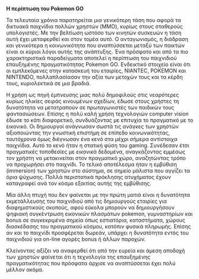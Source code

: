 **Η περίπτωση του Pokemon GO**

Τα τελευταία χρόνια παρατηρείται μια γενικότερη τάση που αφορά τα
δικτυακά παιχνίδια πολλών χρηστών (MMO), κυρίως στους σταθερούς
υπολογιστές. Με την βελτίωση ωστόσο των κινητών συσκευών η τάση αυτή
έχει μεταφερθεί και στον τομέα αυτό. Ο ανταγωνισμός, η διάδραση και
γενικότερα η κοινωνικότητα που αναπτύσσεται μεταξύ των παικτών είναι οι
κύριοι λόγοι αυτής της ανάπτυξης. Ένα πρόσφατο και από τα πιο
χαρακτηριστικά παραδείγματα αποτελεί η περίπτωση του παιχνιδιού
επαυξημένης πραγματικότητας Pokemon GO. Ενδεικτικό στοιχείο είναι ότι οι
εμπλεκόμενες στην κατασκευή του εταιρίες, NIANTEC, POKEMON και NINTENDO,
πολλαπλασίασαν την αξία των μετοχών τους και τα κέρδη τους, κυριολεκτικά
σε μια βραδιά.

Η χρήση ως πηγή έμπνευσης μιας πολύ δημοφιλούς στις νεαρότερες κυρίως
ηλικίες σειράς κινουμένων σχεδίων, έδωσε στους χρήστες τη δυνατότητα να
μετατραπούν σε πρωταγωνιστές των παιδικών τους φαντασιώσεων. Επίσης η
πολύ καλή χρήση τεχνολογιών computer vision έδωσε το κάτι διαφορετικό,
συνδυάζοντας με επιτυχία το πραγματικό με το εικονικό. Οι δημιουργοί
ανάγνωσαν σωστά τις ανάγκες των χρηστών αξιοποιώντας την γνωστική
επιστήμη σε επίπεδο κοινωνικότητας, ταυτόχρονα όμως διέγνωσαν ένα κενό
στα μέχρι σήμερα αντίστοιχα παιχνίδια. Αυτό το κενό ήταν η στατική φύση
του gaming. Συνέδεσαν έτσι πραγματικές τοποθεσίες με εικονικά δεδομένα,
αναγκάζοντας εμμέσως τον χρήστη να μετακινείται στον πραγματικό χώρο,
αναζητώντας τρόπο να προχωρήσει στο παιχνίδι. Το τελικό αποτέλεσμα ήταν
η εμβύθιση (immersion) των χρηστών στο σύστημα, σε σημείο μάλιστα που
αγγίζει τα όρια ψύχωσης. Πολλά περιστατικά πρόκλησης ατυχήματος έχουν
καταγραφεί ανά τον κόσμο εξαιτίας αυτής της εμβύθισης.

Μία άλλη πτυχή που δεν φαίνεται με την πρώτη ματιά είναι η δυνατότητα
εκμετάλλευσης του παιχνιδιού από τις δημιουργούς εταιρίες για
διαφημιστικούς σκοπούς, αφού εύκολα μπορούν να δημιουργήσουν ψηφιακή
συγκέντρωση εικονικών πλασμάτων pokemon, γυμναστηρίων και bonus σε
συγκεκριμένα σημεία όπως εστιατόρια, καταστήματα, χώρους διασκέδασης του
πραγματικού κόσμου, κατόπιν φυσικά πληρωμής. Επίσης αν και το παιχνίδι
προσφέρεται δωρεάν, υπάρχει η δυνατότητα εντός του παιχνιδιού για
on-line αγορές bonus ή άλλων παροχών.

Κλείνοντας αξίζει να αναφερθεί ότι από την ευρεία και άμεση αποδοχή των
χρηστών φαίνεται ότι η τεχνολογία της επαυξημένης πραγματικότητας που
πρόσφατα άρχισε να αναπτύσσεται έχει πολύ μέλλον ακόμα.
